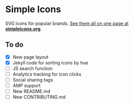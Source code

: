 # Simple Icons

SVG icons for popular brands. [See them all on one page at **simpleicons.org**](https://simpleicons.org).

## To do

- [x] New page layout
- [x] Jekyll code for sorting icons by hue
- [ ] JS search function
- [ ] Analytics tracking for icon clicks
- [ ] Social sharing tags
- [ ] AMP support
- [ ] New README.md
- [ ] New CONTRIBUTING.md
